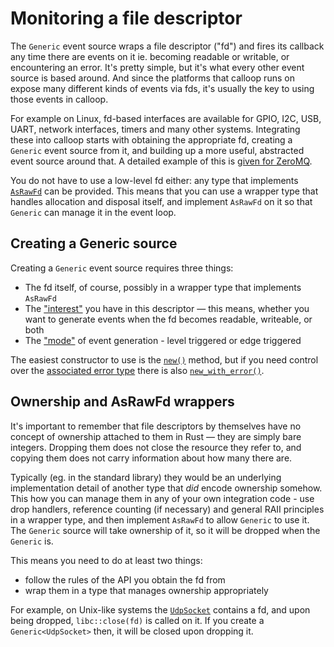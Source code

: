 # Monitoring a file descriptor
The `Generic` event source wraps a file descriptor ("fd") and fires its callback any time there are events on it ie. becoming readable or writable, or encountering an error. It's pretty simple, but it's what every other event source is based around. And since the platforms that calloop runs on expose many different kinds of events via fds, it's usually the key to using those events in calloop.

For example on Linux, fd-based interfaces are available for GPIO, I2C, USB, UART, network interfaces, timers and many other systems. Integrating these into calloop starts with obtaining the appropriate fd, creating a `Generic` event source from it, and building up a more useful, abstracted event source around that. A detailed example of this is [given for ZeroMQ](ch04-00-a-full-example-zeromq.md).

You do not have to use a low-level fd either: any type that implements [`AsRawFd`](https://doc.rust-lang.org/beta/std/os/unix/io/trait.AsRawFd.html) can be provided. This means that you can use a wrapper type that handles allocation and disposal itself, and implement `AsRawFd` on it so that `Generic` can manage it in the event loop.

## Creating a Generic source

Creating a `Generic` event source requires three things:
- The fd itself, of course, possibly in a wrapper type that implements `AsRawFd`
- The ["interest"](api/calloop/struct.Interest.html) you have in this descriptor — this means, whether you want to generate events when the fd becomes readable, writeable, or both
- The ["mode"](api/calloop/enum.Mode.html) of event generation - level triggered or edge triggered

The easiest constructor to use is the [`new()`](api/calloop/generic/struct.Generic.html#method.new) method, but if you need control over the [associated error type](ch02-06-errors.md) there is also [`new_with_error()`](api/calloop/generic/struct.Generic.html#method.new_with_error).

## Ownership and AsRawFd wrappers

It's important to remember that file descriptors by themselves have no concept of ownership attached to them in Rust — they are simply bare integers. Dropping them does not close the resource they refer to, and copying them does not carry information about how many there are.

Typically (eg. in the standard library) they would be an underlying implementation detail of another type that *did* encode ownership somehow. This how you can manage them in any of your own integration code - use drop handlers, reference counting (if necessary) and general RAII principles in a wrapper type, and then implement `AsRawFd` to allow `Generic` to use it. The `Generic` source will take ownership of it, so it will be dropped when the `Generic` is.

This means you need to do at least two things:
- follow the rules of the API you obtain the fd from
- wrap them in a type that manages ownership appropriately

For example, on Unix-like systems the [`UdpSocket`](https://doc.rust-lang.org/beta/std/net/struct.UdpSocket.html) contains a fd, and upon being dropped, `libc::close(fd)` is called on it. If you create a `Generic<UdpSocket>` then, it will be closed upon dropping it.